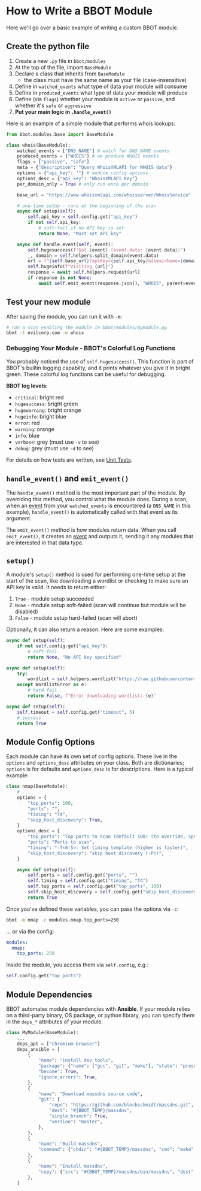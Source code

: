# How to Write a BBOT Module

Here we'll go over a basic example of writing a custom BBOT module.

## Create the python file

1. Create a new `.py` file in `bbot/modules`
1. At the top of the file, import `BaseModule`
1. Declare a class that inherits from `BaseModule`
   - the class must have the same name as your file (case-insensitive)
1. Define in `watched_events` what type of data your module will consume
1. Define in `produced_events` what type of data your module will produce
1. Define (via `flags`) whether your module is `active` or `passive`, and whether it's `safe` or `aggressive`
1. **Put your main logic in `.handle_event()`**

Here is an example of a simple module that performs whois lookups:

```python title="bbot/modules/whois.py"
from bbot.modules.base import BaseModule

class whois(BaseModule):
    watched_events = ["DNS_NAME"] # watch for DNS_NAME events
    produced_events = ["WHOIS"] # we produce WHOIS events
    flags = ["passive", "safe"]
    meta = {"description": "Query WhoisXMLAPI for WHOIS data"}
    options = {"api_key": ""} # module config options
    options_desc = {"api_key": "WhoisXMLAPI Key"}
    per_domain_only = True # only run once per domain

    base_url = "https://www.whoisxmlapi.com/whoisserver/WhoisService"

    # one-time setup - runs at the beginning of the scan
    async def setup(self):
        self.api_key = self.config.get("api_key")
        if not self.api_key:
            # soft-fail if no API key is set
            return None, "Must set API key"

    async def handle_event(self, event):
        self.hugesuccess(f"Got {event} (event.data: {event.data})")
        _, domain = self.helpers.split_domain(event.data)
        url = f"{self.base_url}?apiKey={self.api_key}&domainName={domain}&outputFormat=JSON"
        self.hugeinfo(f"Visiting {url}")
        response = await self.helpers.request(url)
        if response is not None:
            await self.emit_event(response.json(), "WHOIS", parent=event)
```

## Test your new module

After saving the module, you can run it with `-m`:

```bash
# run a scan enabling the module in bbot/modules/mymodule.py
bbot -t evilcorp.com -m whois
```

### Debugging Your Module - BBOT's Colorful Log Functions

You probably noticed the use of `self.hugesuccess()`. This function is part of BBOT's builtin logging capabilty, and it prints whatever you give it in bright green. These colorful log functions can be useful for debugging.

**BBOT log levels**:

- `critical`: bright red
- `hugesuccess`: bright green
- `hugewarning`: bright orange
- `hugeinfo`: bright blue
- `error`: red
- `warning`: orange
- `info`: blue
- `verbose`: grey (must use `-v` to see)
- `debug`: grey (must use `-d` to see)


For details on how tests are written, see [Unit Tests](./tests.md).

## `handle_event()` and `emit_event()`

The `handle_event()` method is the most important part of the module. By overriding this method, you control what the module does. During a scan, when an [event](./scanning/events.md) from your `watched_events` is encountered (a `DNS_NAME` in this example), `handle_event()` is automatically called with that event as its argument.

The `emit_event()` method is how modules return data. When you call `emit_event()`, it creates an [event](./scanning/events.md) and outputs it, sending it any modules that are interested in that data type.

## `setup()`

A module's `setup()` method is used for performing one-time setup at the start of the scan, like downloading a wordlist or checking to make sure an API key is valid. It needs to return either:

1. `True` - module setup succeeded
2. `None` - module setup soft-failed (scan will continue but module will be disabled)
3. `False` - module setup hard-failed (scan will abort)

Optionally, it can also return a reason. Here are some examples:

```python
async def setup(self):
    if not self.config.get("api_key"):
        # soft-fail
        return None, "No API key specified"

async def setup(self):
    try:
        wordlist = self.helpers.wordlist("https://raw.githubusercontent.com/user/wordlist.txt")
    except WordlistError as e:
        # hard-fail
        return False, f"Error downloading wordlist: {e}"

async def setup(self):
    self.timeout = self.config.get("timeout", 5)
    # success
    return True
```

## Module Config Options

Each module can have its own set of config options. These live in the `options` and `options_desc` attributes on your class. Both are dictionaries; `options` is for defaults and `options_desc` is for descriptions. Here is a typical example:

```python title="bbot/modules/nmap.py"
class nmap(BaseModule):
    # ...
    options = {
        "top_ports": 100,
        "ports": "",
        "timing": "T4",
        "skip_host_discovery": True,
    }
    options_desc = {
        "top_ports": "Top ports to scan (default 100) (to override, specify 'ports')",
        "ports": "Ports to scan",
        "timing": "-T<0-5>: Set timing template (higher is faster)",
        "skip_host_discovery": "skip host discovery (-Pn)",
    }

    async def setup(self):
        self.ports = self.config.get("ports", "")
        self.timing = self.config.get("timing", "T4")
        self.top_ports = self.config.get("top_ports", 100)
        self.skip_host_discovery = self.config.get("skip_host_discovery", True)
        return True
```

Once you've defined these variables, you can pass the options via `-c`:

```bash
bbot -m nmap -c modules.nmap.top_ports=250
```

... or via the config:

```yaml title="~/.config/bbot/bbot.yml"
modules:
  nmap:
    top_ports: 250
```

Inside the module, you access them via `self.config`, e.g.:

```python
self.config.get("top_ports")
```

## Module Dependencies

BBOT automates module dependencies with **Ansible**. If your module relies on a third-party binary, OS package, or python library, you can specify them in the `deps_*` attributes of your module.

```python
class MyModule(BaseModule):
    ...
    deps_apt = ["chromium-browser"]
    deps_ansible = [
        {
            "name": "install dev tools",
            "package": {"name": ["gcc", "git", "make"], "state": "present"},
            "become": True,
            "ignore_errors": True,
        },
        {
            "name": "Download massdns source code",
            "git": {
                "repo": "https://github.com/blechschmidt/massdns.git",
                "dest": "#{BBOT_TEMP}/massdns",
                "single_branch": True,
                "version": "master",
            },
        },
        {
            "name": "Build massdns",
            "command": {"chdir": "#{BBOT_TEMP}/massdns", "cmd": "make", "creates": "#{BBOT_TEMP}/massdns/bin/massdns"},
        },
        {
            "name": "Install massdns",
            "copy": {"src": "#{BBOT_TEMP}/massdns/bin/massdns", "dest": "#{BBOT_TOOLS}/", "mode": "u+x,g+x,o+x"},
        },
    ]
```
